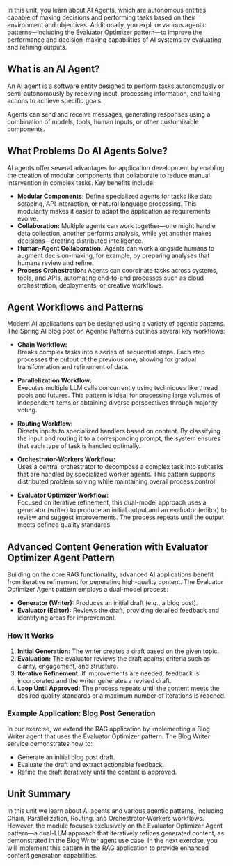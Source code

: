 In this unit, you learn about AI Agents, which are autonomous entities capable of making decisions and performing tasks based on their environment and objectives. Additionally, you explore various agentic patterns—including the Evaluator Optimizer pattern—to improve the performance and decision-making capabilities of AI systems by evaluating and refining outputs.

## What is an AI Agent?

An AI agent is a software entity designed to perform tasks autonomously or semi-autonomously by receiving input, processing information, and taking actions to achieve specific goals.

Agents can send and receive messages, generating responses using a combination of models, tools, human inputs, or other customizable components.

## What Problems Do AI Agents Solve?

AI agents offer several advantages for application development by enabling the creation of modular components that collaborate to reduce manual intervention in complex tasks. Key benefits include:

* **Modular Components:** Define specialized agents for tasks like data scraping, API interaction, or natural language processing. This modularity makes it easier to adapt the application as requirements evolve.
* **Collaboration:** Multiple agents can work together—one might handle data collection, another performs analysis, while yet another makes decisions—creating distributed intelligence.
* **Human-Agent Collaboration:** Agents can work alongside humans to augment decision-making, for example, by preparing analyses that humans review and refine.
* **Process Orchestration:** Agents can coordinate tasks across systems, tools, and APIs, automating end-to-end processes such as cloud orchestration, deployments, or creative workflows.

## Agent Workflows and Patterns

Modern AI applications can be designed using a variety of agentic patterns. The Spring AI blog post on Agentic Patterns outlines several key workflows:

- **Chain Workflow:**  
  Breaks complex tasks into a series of sequential steps. Each step processes the output of the previous one, allowing for gradual transformation and refinement of data.

- **Parallelization Workflow:**  
  Executes multiple LLM calls concurrently using techniques like thread pools and futures. This pattern is ideal for processing large volumes of independent items or obtaining diverse perspectives through majority voting.

- **Routing Workflow:**  
  Directs inputs to specialized handlers based on content. By classifying the input and routing it to a corresponding prompt, the system ensures that each type of task is handled optimally.

- **Orchestrator-Workers Workflow:**  
  Uses a central orchestrator to decompose a complex task into subtasks that are handled by specialized worker agents. This pattern supports distributed problem solving while maintaining overall process control.

- **Evaluator Optimizer Workflow:**  
  Focused on iterative refinement, this dual-model approach uses a generator (writer) to produce an initial output and an evaluator (editor) to review and suggest improvements. The process repeats until the output meets defined quality standards.

## Advanced Content Generation with Evaluator Optimizer Agent Pattern

Building on the core RAG functionality, advanced AI applications benefit from iterative refinement for generating high-quality content. The Evaluator Optimizer Agent pattern employs a dual-model process:

* **Generator (Writer):** Produces an initial draft (e.g., a blog post).
* **Evaluator (Editor):** Reviews the draft, providing detailed feedback and identifying areas for improvement.

### How It Works

1. **Initial Generation:** The writer creates a draft based on the given topic.
2. **Evaluation:** The evaluator reviews the draft against criteria such as clarity, engagement, and structure.
3. **Iterative Refinement:** If improvements are needed, feedback is incorporated and the writer generates a revised draft.
4. **Loop Until Approved:** The process repeats until the content meets the desired quality standards or a maximum number of iterations is reached.

### Example Application: Blog Post Generation

In our exercise, we extend the RAG application by implementing a Blog Writer agent that uses the Evaluator Optimizer pattern. The Blog Writer service demonstrates how to:

* Generate an initial blog post draft.
* Evaluate the draft and extract actionable feedback.
* Refine the draft iteratively until the content is approved.

## Unit Summary

In this unit we learn about AI agents and various agentic patterns, including Chain, Parallelization, Routing, and Orchestrator-Workers workflows. However, the module focuses exclusively on the Evaluator Optimizer Agent pattern—a dual-LLM approach that iteratively refines generated content, as demonstrated in the Blog Writer agent use case. In the next exercise, you will implement this pattern in the RAG application to provide enhanced content generation capabilities.
